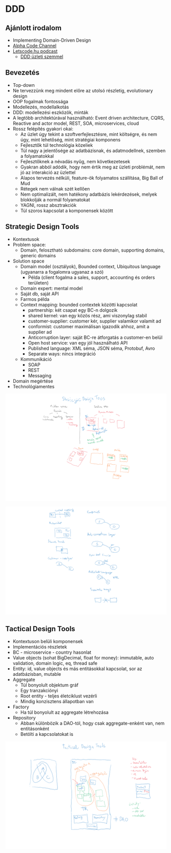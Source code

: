 # DDD

## Ajánlott irodalom

* Implementing Domain-Driven Design
* [Alpha Code Channel](https://www.youtube.com/channel/UCmbnw2hZFf6JzWICZIPe9cg)
* [Letscode.hu podcast](https://soundcloud.com/letscodehu/sets/letscode-hu-podcast)
  * [DDD üzleti szemmel](https://soundcloud.com/letscodehu/ddd-uezleti-szemmel?in=letscodehu/sets/letscode-hu-podcast)

## Bevezetés

* Top-down
* Ne tervezzünk meg mindent előre az utolsó részletig, evolutionary design
* OOP fogalmak fontossága
* Modellezés, modellalkotás
* DDD: modellezési eszközök, minták
* A legtöbb architektúrával használható: Event driven architecture, CQRS, Reactive and actor model, REST, SOA, microservices, cloud
* Rossz felépítés gyakori okai:
	* Az üzlet úgy tekint a szoftverfejlesztésre, mint költségre, és nem úgy, mint lehetőség, mint stratégiai komponens
	* Fejlesztők túl technológia közeliek
	* Túl nagy a jelentősége az adatbázisnak, és adatmodellnek, szemben a folyamatokkal
	* Fejlesztőknek a névadás nyűg, nem következetesek
	* Gyakran abból adódik, hogy nem értik meg az üzleti problémát, nem jó az interakció az üzlettel
	* Alapos tervezés nélküli, feature-ök folyamatos szállítása, Big Ball of Mud
	* Rétegek nem válnak szét kellően
	* Nem optimalizált, nem hatékony adatbázis lekérdezések, melyek blokkolják a normál folyamatokat
	* YAGNI, rossz absztrakciók
	* Túl szoros kapcsolat a komponensek között

## Strategic Design Tools

* Kontextusok		
* Problem space:
	* Domain, felosztható subdomains: core domain, supporting domains, generic domains
* Solution space
	* Domain model (osztályok), Bounded context, Ubiquitous language (ugyanarra a fogalomra ugyanaz a szó)
		* Példa (client fogalma a sales, support, accounting és orders területen)
	* Domain expert: mental model
	* Saját db, saját API
	* Farmos példa
	* Context mapping: bounded contextek közötti kapcsolat
		* partnership: két csapat egy BC-n dolgozik
		* shared kernel: van egy közös rész, ami viszonylag stabil
		* customer-supplier: customer kér, supplier valamikor valamit ad
		* conformist: customer maximálisan igazodik ahhoz, amit a supplier ad
		*	Anticorruption layer: saját BC-re átforgatás a customer-en belül
		* Open host service: van egy jól használható API
		* Published language: XML séma, JSON séma, Protobuf, Avro
		* Separate ways: nincs integráció
	* Kommunikáció
		* SOAP
		* REST
		* Messaging
* Domain megértése
* Technológiamentes

![Strategic Design Tools](images/ddd-strategic.png)

![Context Mapping](images/ddd-context-mapping.png)

## Tactical Design Tools

* Kontextuson belüli komponensek
* Implementációs részletek
* BC - microservice - country hasonlat
* Value objects (sohat BigDecimal, float for money): immutable, auto validation, domain logic, eq, thread safe
* Entity: id, value objects és más entitásokkal kapcsolat, sor az adatbázisban, mutable
* Aggregate
	* Túl bonyolult objektum gráf
	* Egy tranzakciónyi
	* Root entity - teljes életciklust vezérli
	* Mindig konzisztens állapotban van
* Factory
	* Ha túl bonyolult az aggregate létrehozása
* Repository
	* Abban különbözik a DAO-tól, hogy csak aggregate-enként van, nem entitásonként
	* Betölti a kapcsolatokat is

![Tactical Design Tools](images/ddd-tactical.png)
